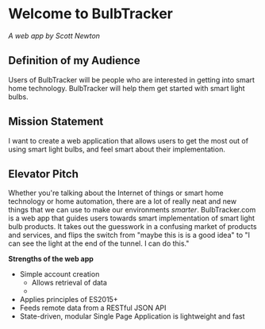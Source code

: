 # Welcome to BulbTracker


*A web app by Scott Newton*


## Definition of my Audience
Users of BulbTracker will be people who are interested in getting into smart home technology.
BulbTracker will help them get started with smart light bulbs.

## Mission Statement
I want to create a web application that allows users to get the most out of using smart light bulbs, 
and feel smart about their implementation.

## Elevator Pitch
Whether you're talking about the Internet of things or smart home technology or home automation, 
there are a lot of really neat and new things that we can use to make our environments *smarter*. BulbTracker.com is a web app that guides users towards smart implementation of smart light bulb products. It takes out the guesswork in a confusing market of products and services, and flips the switch from "maybe this is is a good idea" to "I can see the light at the end of the tunnel. I can do this." 

__**Strengths of the web app**__
* Simple account creation
  * Allows retrieval of data
  * 
* Applies principles of ES2015+
* Feeds remote data from a RESTful JSON API
* State-driven, modular Single Page Application is lightweight and fast